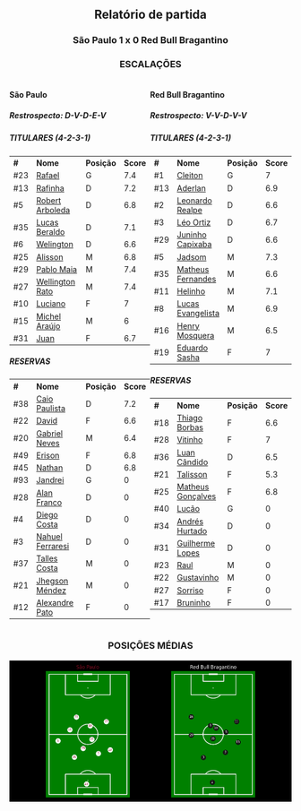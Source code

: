 <h2 style="text-align: center;">Relatório de partida</h3>

<h3 style="text-align: center;">São Paulo 1 x 0 Red Bull Bragantino</h3>

<h3 style="text-align: center;">ESCALAÇÕES</h3>

<div style="text-align: left; display: grid; grid-template-columns: 1fr 1fr;">
  <div>
    <h4>São Paulo</h4>
    <h5>Restrospecto: D-V-D-E-V</h5>
    <table>
        <h5>TITULARES (4-2-3-1)</h5>
        <th>
        #
        </th>
        <th>
        Nome
        </th>
        <th>
        Posição
        </th>
        <th>
        Score
        </th>
        <tr>
            <td>#23
            </td>
            <td><a href="../players/11067452_33132.md">Rafael</a>
            </td>
            <td>G
            </td>
            <td>7.4
            </td>
        </tr><tr>
            <td>#13
            </td>
            <td><a href="../players/11067452_12634.md">Rafinha</a>
            </td>
            <td>D
            </td>
            <td>7.2
            </td>
        </tr><tr>
            <td>#5
            </td>
            <td><a href="../players/11067452_338937.md">Robert Arboleda</a>
            </td>
            <td>D
            </td>
            <td>6.8
            </td>
        </tr><tr>
            <td>#35
            </td>
            <td><a href="../players/11067452_1108441.md">Lucas Beraldo</a>
            </td>
            <td>D
            </td>
            <td>7.1
            </td>
        </tr><tr>
            <td>#6
            </td>
            <td><a href="../players/11067452_1009920.md">Welington</a>
            </td>
            <td>D
            </td>
            <td>6.6
            </td>
        </tr><tr>
            <td>#25
            </td>
            <td><a href="../players/11067452_291723.md">Alisson</a>
            </td>
            <td>M
            </td>
            <td>6.8
            </td>
        </tr><tr>
            <td>#29
            </td>
            <td><a href="../players/11067452_1120721.md">Pablo Maia</a>
            </td>
            <td>M
            </td>
            <td>7.4
            </td>
        </tr><tr>
            <td>#27
            </td>
            <td><a href="../players/11067452_865356.md">Wellington Rato</a>
            </td>
            <td>M
            </td>
            <td>7.4
            </td>
        </tr><tr>
            <td>#10
            </td>
            <td><a href="../players/11067452_282557.md">Luciano</a>
            </td>
            <td>F
            </td>
            <td>7
            </td>
        </tr><tr>
            <td>#15
            </td>
            <td><a href="../players/11067452_924857.md">Michel Araújo</a>
            </td>
            <td>M
            </td>
            <td>6
            </td>
        </tr><tr>
            <td>#31
            </td>
            <td><a href="../players/11067452_1009928.md">Juan</a>
            </td>
            <td>F
            </td>
            <td>6.7
            </td>
        </tr>
        </table>
        <table>
        <h5> RESERVAS</h5>
        <th>
        #
        </th>
        <th>
        Nome
        </th>
        <th>
        Posição
        </th>
        <th>
        Score
        </th>
        <tr>
            <td>#38
            </td>
            <td><a href="../players/11067452_931591.md">Caio Paulista</a>
            </td>
            <td>D
            </td>
            <td>7.2
            </td>
        </tr><tr>
            <td>#22
            </td>
            <td><a href="../players/11067452_840291.md">David</a>
            </td>
            <td>F
            </td>
            <td>6.6
            </td>
        </tr><tr>
            <td>#20
            </td>
            <td><a href="../players/11067452_875294.md">Gabriel Neves</a>
            </td>
            <td>M
            </td>
            <td>6.4
            </td>
        </tr><tr>
            <td>#49
            </td>
            <td><a href="../players/11067452_1089111.md">Erison</a>
            </td>
            <td>F
            </td>
            <td>6.8
            </td>
        </tr><tr>
            <td>#45
            </td>
            <td><a href="../players/11067452_1116955.md">Nathan</a>
            </td>
            <td>D
            </td>
            <td>6.8
            </td>
        </tr><tr>
            <td>#93
            </td>
            <td><a href="../players/11067452_874979.md">Jandrei</a>
            </td>
            <td>G
            </td>
            <td>0
            </td>
        </tr><tr>
            <td>#28
            </td>
            <td><a href="../players/11067452_875402.md">Alan Franco</a>
            </td>
            <td>D
            </td>
            <td>0
            </td>
        </tr><tr>
            <td>#4
            </td>
            <td><a href="../players/11067452_995293.md">Diego Costa</a>
            </td>
            <td>D
            </td>
            <td>0
            </td>
        </tr><tr>
            <td>#3
            </td>
            <td><a href="../players/11067452_881215.md">Nahuel Ferraresi</a>
            </td>
            <td>D
            </td>
            <td>0
            </td>
        </tr><tr>
            <td>#37
            </td>
            <td><a href="../players/11067452_1002360.md">Talles Costa</a>
            </td>
            <td>M
            </td>
            <td>0
            </td>
        </tr><tr>
            <td>#21
            </td>
            <td><a href="../players/11067452_590150.md">Jhegson Méndez</a>
            </td>
            <td>M
            </td>
            <td>0
            </td>
        </tr><tr>
            <td>#12
            </td>
            <td><a href="../players/11067452_32164.md">Alexandre Pato</a>
            </td>
            <td>F
            </td>
            <td>0
            </td>
        </tr>
     </table>
</div>
  <div>
    <h4>Red Bull Bragantino</h4>
    <h5>Restrospecto: V-V-D-V-V</h5>
    <table>
        <h5>TITULARES (4-2-3-1)</h5>
        <th>
        #
        </th>
        <th>
        Nome
        </th>
        <th>
        Posição
        </th>
        <th>
        Score
        </th>
        <tr>
            <td>#1
            </td>
            <td><a href="../players/11067452_844576.md">Cleiton</a>
            </td>
            <td>G
            </td>
            <td>7
            </td>
        </tr><tr>
            <td>#13
            </td>
            <td><a href="../players/11067452_584432.md">Aderlan</a>
            </td>
            <td>D
            </td>
            <td>6.9
            </td>
        </tr><tr>
            <td>#2
            </td>
            <td><a href="../players/11067452_977676.md">Leonardo Realpe</a>
            </td>
            <td>D
            </td>
            <td>6.6
            </td>
        </tr><tr>
            <td>#3
            </td>
            <td><a href="../players/11067452_869643.md">Léo Ortiz</a>
            </td>
            <td>D
            </td>
            <td>6.7
            </td>
        </tr><tr>
            <td>#29
            </td>
            <td><a href="../players/11067452_870556.md">Juninho Capixaba</a>
            </td>
            <td>D
            </td>
            <td>6.6
            </td>
        </tr><tr>
            <td>#5
            </td>
            <td><a href="../players/11067452_964127.md">Jadsom</a>
            </td>
            <td>M
            </td>
            <td>7.3
            </td>
        </tr><tr>
            <td>#35
            </td>
            <td><a href="../players/11067452_840150.md">Matheus Fernandes</a>
            </td>
            <td>M
            </td>
            <td>6.6
            </td>
        </tr><tr>
            <td>#11
            </td>
            <td><a href="../players/11067452_906837.md">Helinho</a>
            </td>
            <td>M
            </td>
            <td>7.1
            </td>
        </tr><tr>
            <td>#8
            </td>
            <td><a href="../players/11067452_331397.md">Lucas Evangelista</a>
            </td>
            <td>M
            </td>
            <td>6.9
            </td>
        </tr><tr>
            <td>#16
            </td>
            <td><a href="../players/11067452_1170680.md">Henry Mosquera</a>
            </td>
            <td>M
            </td>
            <td>6.5
            </td>
        </tr><tr>
            <td>#19
            </td>
            <td><a href="../players/11067452_143846.md">Eduardo Sasha</a>
            </td>
            <td>F
            </td>
            <td>7
            </td>
        </tr>
        </table>
        <table>
        <h5> RESERVAS</h5>
        <th>
        #
        </th>
        <th>
        Nome
        </th>
        <th>
        Posição
        </th>
        <th>
        Score
        </th>
        <tr>
            <td>#18
            </td>
            <td><a href="../players/11067452_1018547.md">Thiago Borbas</a>
            </td>
            <td>F
            </td>
            <td>6.6
            </td>
        </tr><tr>
            <td>#28
            </td>
            <td><a href="../players/11067452_982405.md">Vitinho</a>
            </td>
            <td>F
            </td>
            <td>7
            </td>
        </tr><tr>
            <td>#36
            </td>
            <td><a href="../players/11067452_905459.md">Luan Cândido</a>
            </td>
            <td>D
            </td>
            <td>6.5
            </td>
        </tr><tr>
            <td>#21
            </td>
            <td><a href="../players/11067452_1463902.md">Talisson</a>
            </td>
            <td>F
            </td>
            <td>5.3
            </td>
        </tr><tr>
            <td>#25
            </td>
            <td><a href="../players/11067452_1175553.md">Matheus Gonçalves</a>
            </td>
            <td>F
            </td>
            <td>6.8
            </td>
        </tr><tr>
            <td>#40
            </td>
            <td><a href="../players/11067452_981586.md">Lucão</a>
            </td>
            <td>G
            </td>
            <td>0
            </td>
        </tr><tr>
            <td>#34
            </td>
            <td><a href="../players/11067452_987589.md">Andrés Hurtado</a>
            </td>
            <td>D
            </td>
            <td>0
            </td>
        </tr><tr>
            <td>#31
            </td>
            <td><a href="../players/11067452_1097858.md">Guilherme Lopes</a>
            </td>
            <td>D
            </td>
            <td>0
            </td>
        </tr><tr>
            <td>#23
            </td>
            <td><a href="../players/11067452_870760.md">Raul</a>
            </td>
            <td>M
            </td>
            <td>0
            </td>
        </tr><tr>
            <td>#22
            </td>
            <td><a href="../players/11067452_1463904.md">Gustavinho</a>
            </td>
            <td>M
            </td>
            <td>0
            </td>
        </tr><tr>
            <td>#27
            </td>
            <td><a href="../players/11067452_1105595.md">Sorriso</a>
            </td>
            <td>F
            </td>
            <td>0
            </td>
        </tr><tr>
            <td>#17
            </td>
            <td><a href="../players/11067452_1124246.md">Bruninho</a>
            </td>
            <td>F
            </td>
            <td>0
            </td>
        </tr>
     </table>
  </div>
</div>

<h3 style="text-align: center;">POSIÇÕES MÉDIAS</h3>
<img src=avg_positions/11067452.png>